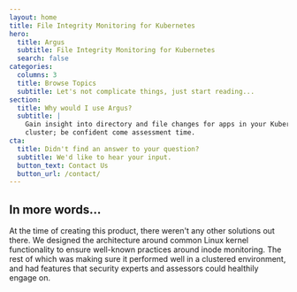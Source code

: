 ```yaml
---
layout: home
title: File Integrity Monitoring for Kubernetes
hero:
  title: Argus
  subtitle: File Integrity Monitoring for Kubernetes
  search: false
categories:
  columns: 3
  title: Browse Topics
  subtitle: Let's not complicate things, just start reading...
section:
  title: Why would I use Argus?
  subtitle: |
    Gain insight into directory and file changes for apps in your Kubernetes
    cluster; be confident come assessment time.
cta:
  title: Didn't find an answer to your question?
  subtitle: We'd like to hear your input.
  button_text: Contact Us
  button_url: /contact/
---
```


## In more words...

At the time of creating this product, there weren't any other solutions out
there. We designed the architecture around common Linux kernel functionality to
ensure well-known practices around inode monitoring. The rest of which was
making sure it performed well in a clustered environment, and had features that
security experts and assessors could healthily engage on.
